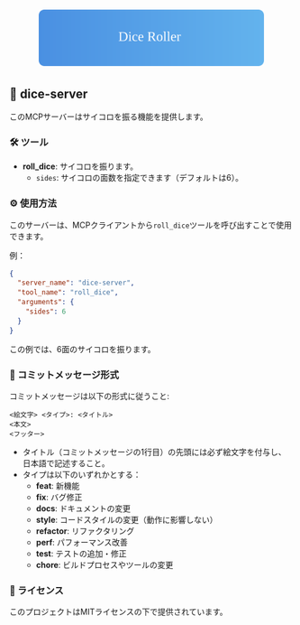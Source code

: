 # <div align="center"><img src="./assets/header.svg" alt="Dice Roller" width="400"/></div>

## 🎲 dice-server

このMCPサーバーはサイコロを振る機能を提供します。

### 🛠️ ツール

- **roll_dice**: サイコロを振ります。
  - `sides`: サイコロの面数を指定できます（デフォルトは6）。

### ⚙️ 使用方法

このサーバーは、MCPクライアントから`roll_dice`ツールを呼び出すことで使用できます。

例：

```json
{
  "server_name": "dice-server",
  "tool_name": "roll_dice",
  "arguments": {
    "sides": 6
  }
}
```

この例では、6面のサイコロを振ります。

### 📝 コミットメッセージ形式

コミットメッセージは以下の形式に従うこと:

```
<絵文字> <タイプ>: <タイトル>
<本文>
<フッター>
```

- タイトル（コミットメッセージの1行目）の先頭には必ず絵文字を付与し、日本語で記述すること。
- タイプは以下のいずれかとする：
  - **feat**: 新機能
  - **fix**: バグ修正
  - **docs**: ドキュメントの変更
  - **style**: コードスタイルの変更（動作に影響しない）
  - **refactor**: リファクタリング
  - **perf**: パフォーマンス改善
  - **test**: テストの追加・修正
  - **chore**: ビルドプロセスやツールの変更

### 📜 ライセンス

このプロジェクトはMITライセンスの下で提供されています。
